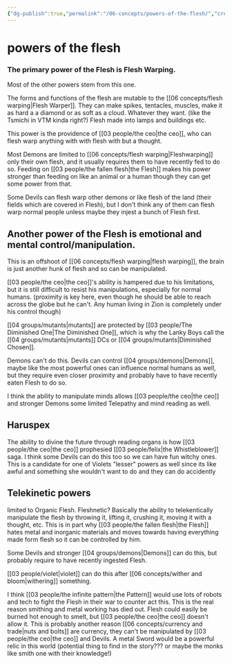```yaml
---
{"dg-publish":true,"permalink":"/06-concepts/powers-of-the-flesh/","created":"2024-08-08T14:51:16.899-05:00","updated":"2024-10-30T09:32:08.696-05:00"}
---
```


# powers of the flesh

### The primary power of the Flesh is Flesh Warping. 

Most of the other powers stem from this one. 

The forms  and functions of the flesh are mutable to the [[06 concepts/flesh warping\|Flesh Warper]].  They can make spikes, tentacles, muscles, make it as hard a a diamond or as soft as a cloud. Whatever they want.  (like the Tsmichi in VTM kinda right?)  Flesh made into lamps and buildings etc.  

This power is the providence of [[03 people/the ceo\|the ceo]], who can flesh warp anything with with flesh with but a thought.  

Most Demons are limited to [[06 concepts/flesh warping\|Fleshwarping]] only their own flesh, and it usually requires them to have recently fed to do so.  Feeding on [[03 people/the fallen flesh\|the Flesh]] makes his power stronger than feeding on like an animal or a human though they can get some power from that.

Some Devils can flesh warp other demons or like flesh of the land (their fields which are covered in Flesh), but I don't think any of them can flesh warp normal people unless maybe they injest a bunch of Flesh first.

## Another power of the Flesh is emotional and mental control/manipulation.  

This is an offshoot of [[06 concepts/flesh warping\|flesh warping]], the brain is just another hunk of flesh and so can be manipulated. 

 [[03 people/the ceo\|the ceo]]'s ability is hampered due to his limitations, but it is still difficult to resist his manipulations, especially for normal humans.  (proximity is key here, even though he should be able to reach across the globe but he can't. Any human living in Zion is completely under his control though) 

[[04 groups/mutants\|mutants]] are protected by [[03 people/The Diminished One\|The Diminished One]], which is why the Lanky Boys call the [[04 groups/mutants\|mutants]]  DCs or [[04 groups/mutants\|Diminished Chosen]].

Demons can't do this.  Devils can control [[04 groups/demons\|Demons]], maybe like the most powerful ones can influence normal humans as well, but they require even closer proximity and probably have to have recently eaten Flesh to do so.

I think the ability to manipulate minds allows [[03 people/the ceo\|the ceo]] and stronger Demons some limited Telepathy and mind reading as well.

## Haruspex

The ability to divine the future through reading organs is how [[03 people/the ceo\|the ceo]] prophesied [[03 people/felix\|the Whistleblower]] saga.  I think some Devils can do this too so we can have fun witchy ones.  This is a candidate for one of Violets "lesser" powers as well since its like awful and something she wouldn't want to do and they can do accidently

## Telekinetic powers 

limited to Organic Flesh. Fleshnetic? Basically the ability to telekentically manipulate the flesh by throwing it, lifting it, crushing it, moving it with a thought, etc.   This is in part why [[03 people/the fallen flesh\|the Flesh]] hates metal and inorganic materials and moves towards having everything made form flesh so it can be controlled by him.  

Some Devils and stronger [[04 groups/demons\|Demons]] can do this, but probably require to have recently ingested Flesh.  

[[03 people/violet\|violet]] can do this after [[06 concepts/wither and bloom\|withering]] something.

I think [[03 people/the infinite pattern\|the Pattern]] would use lots of robots and tech to fight the Flesh in their war to counter act this.  This is the real reason smithing and metal working has died out.  Flesh could easily be burned hot enough to smelt, but [[03 people/the ceo\|the ceo]] doesn't allow it.  This is probably another reason [[06 concepts/currency and trade\|nuts and bolts]] are currency, they can't be manipulated by [[03 people/the ceo\|the ceo]] and Devils.  A metal Sword would be a powerful relic in this world (potential thing to find in the story??? or maybe the monks like smith one with their knowledge!)